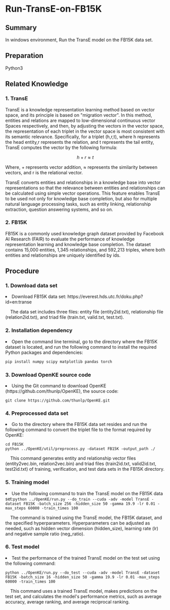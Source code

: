 # Run-TransE-on-FB15K
<h2>Summary</h2>
In windows environment, Run the TransE model on the FB15K data set.

<h2>Preparation</h2>
Python3

<h2>Related Knowledge</h2>
<h3>1. TransE</h3>
<p>TransE is a knowledge representation learning method based on vector space, and its principle is based on "migration vector". In this method, entities and relations are mapped to low-dimensional continuous vector Spaces respectively, and then, by adjusting the vectors in the vector space, the representation of each triplet in the vector space is most consistent with its semantic relevance. Specifically, for a triplet (h,r,t), where h represents the head entity,r represents the relation, and t represents the tail entity, TransE computes the vector by the following formula:</p>

```math
h + r ≈ t
```
<p>Where, + represents vector addition, ≈ represents the similarity between vectors, and r is the relational vector.</p>
<p>TransE converts entities and relationships in a knowledge base into vector representations so that the relevance between entities and relationships can be calculated using simple vector operations. This feature enables TransE to be used not only for knowledge base completion, but also for multiple natural language processing tasks, such as entity linking, relationship extraction, question answering systems, and so on.</p>

<h3>2. FB15K</h3>
<p>FB15K is a commonly used knowledge graph dataset provided by Facebook AI Research (FAIR) to evaluate the performance of knowledge representation learning and knowledge base completion. The dataset contains 15,000 entities, 1,345 relationships, and 592,213 triples, where both entities and relationships are uniquely identified by ids.</p>

<h2>Procedure</h2>
<h3>1. Download data set</h3>
<li>Download FB15K data set: https://everest.hds.utc.fr/doku.php?id=en:transe </li>
<p>&nbsp&nbsp&nbsp&nbspThe data set includes three files: entity file (entity2id.txt), relationship file (relation2id.txt), and triad file (train.txt, valid.txt, test.txt).</p>
<h3>2. Installation dependency</h3>
<li>Open the command line terminal, go to the directory where the FB15K dataset is located, and run the following command to install the required Python packages and dependencies:</li>

```python
pip install numpy scipy matplotlib pandas torch
```
<h3>3. Download OpenKE source code</h3>
<li>Using the Git command to download OpenKE (https://github.com/thunlp/OpenKE), the source code:</li>

```
git clone https://github.com/thunlp/OpenKE.git
```
<h3>4. Preprocessed data set</h3>
<li>Go to the directory where the FB15K data set resides and run the following command to convert the triplet file to the format required by OpenKE:</li>

```
cd FB15K
python ../OpenKE/util/preprocess.py -dataset FB15K -output_path ./
```
<p>&nbsp&nbsp&nbsp&nbspThis command generates entity and relationship vector files (entity2vec.bin, relation2vec.bin) and triad files (train2id.txt, valid2id.txt, test2id.txt) of training, verification, and test data sets in the FB15K directory.</p>
<h3>5. Training model</h3>
<li>Use the following command to train the TransE model on the FB15K data set:</list?

```
python ../OpenKE/run.py --do_train --cuda -adv -model TransE -dataset FB15K -batch_size 256 -hidden_size 50 -gamma 19.9 -lr 0.01 -max_steps 60000 -train_times 100
```
<p>&nbsp&nbsp&nbsp&nbspThe command is trained using the TransE model, the FB15K dataset, and the specified hyperparameters. Hyperparameters can be adjusted as needed, such as hidden vector dimension (hidden_size), learning rate (lr) and negative sample ratio (neg_ratio).</p>
<h3>6. Test model</h3>
<li>Test the performance of the trained TransE model on the test set using the following command:</li>

```
python ../OpenKE/run.py --do_test --cuda -adv -model TransE -dataset FB15K -batch_size 16 -hidden_size 50 -gamma 19.9 -lr 0.01 -max_steps 60000 -train_times 100
```
<p>&nbsp&nbsp&nbsp&nbspThis command uses a trained TransE model, makes predictions on the test set, and calculates the model's performance metrics, such as average accuracy, average ranking, and average reciprocal ranking.</p>
